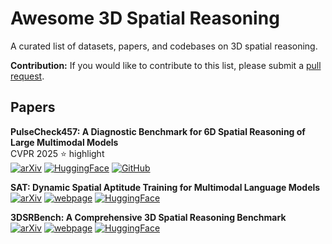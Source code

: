 # Awesome 3D Spatial Reasoning

A curated list of datasets, papers, and codebases on 3D spatial reasoning.

**Contribution:** If you would like to contribute to this list, please submit a [pull request](https://github.com/wufeim/awesome-3d-spatial-reasoning/pulls).

## Papers

**PulseCheck457: A Diagnostic Benchmark for 6D Spatial Reasoning of Large Multimodal Models**<br/>
CVPR 2025 ⭐️ highlight<br/>
[![arXiv](https://img.shields.io/badge/arXiv-2412.07825-b31b1b.svg)](https://arxiv.org/abs/2502.08636)
[![HuggingFace](https://img.shields.io/badge/Hugging%20Face-Spatial457-FFD21E?logo=huggingface)](https://huggingface.co/datasets/RyanWW/Spatial457)
[![GitHub](https://img.shields.io/badge/GitHub-Spatial457-000?logo=github&logoColor=fff)](https://github.com/XingruiWang/Spatial457)<br/>

**SAT: Dynamic Spatial Aptitude Training for Multimodal Language Models**<br/>
[![arXiv](https://img.shields.io/badge/arXiv-2412.07755-b31b1b.svg)](https://arxiv.org/abs/2412.07755)
[![webpage](https://img.shields.io/badge/webpage-9cf)](https://arijitray.com/SAT/)
[![HuggingFace](https://img.shields.io/badge/Hugging%20Face-SAT-FFD21E?logo=huggingface)](https://huggingface.co/datasets/array/SAT)<br/>

**3DSRBench: A Comprehensive 3D Spatial Reasoning Benchmark**<br/>
[![arXiv](https://img.shields.io/badge/arXiv-2412.07825-b31b1b.svg)](https://arxiv.org/abs/2412.07825)
[![webpage](https://img.shields.io/badge/webpage-9cf)](https://3dsrbench.github.io)
[![HuggingFace](https://img.shields.io/badge/Hugging%20Face-3DSRBench-FFD21E?logo=huggingface)](https://huggingface.co/datasets/ccvl/3DSRBench)<br/>
